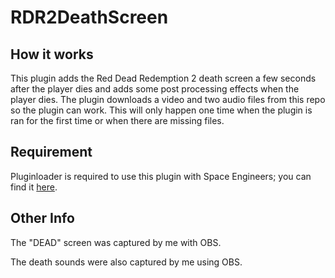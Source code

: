 # RDR2DeathScreen

## How it works

This plugin adds the Red Dead Redemption 2 death screen a few seconds after the player dies and adds some post processing effects when the player dies. The plugin downloads a video and two audio files from this repo so the plugin can work. This will only happen one time when the plugin is ran for the first time or when there are missing files.

## Requirement

Pluginloader is required to use this plugin with Space Engineers; you can find it [here](https://github.com/austinvaness/PluginLoader).

## Other Info

The "DEAD" screen was captured by me with OBS.

The death sounds were also captured by me using OBS.
